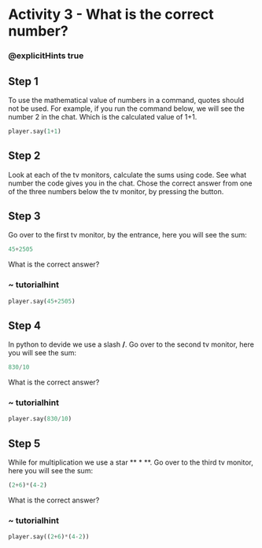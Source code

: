 # Activity 3 - What is the correct number?

### @explicitHints true


## Step 1
To use the mathematical value of numbers in a command, quotes should not be used. For example, if you run the command below, we will see the number 2 in the chat. 
Which is the calculated value of 1+1.
```python
player.say(1+1) 
```

## Step 2

Look at each of the tv monitors, calculate the sums using code.
See what number the code gives you in the chat. Chose the correct answer from one of the three numbers below the tv monitor, by pressing the button. 

## Step 3 
Go over to the first tv monitor, by the entrance, here you will see the sum: 
```python
45+2505 
```
What is the correct answer? 
### ~ tutorialhint
```python
player.say(45+2505)
```

## Step 4
In python to devide we use a slash **/**. Go over to the second tv monitor, here you will see the sum: 
```python
830/10
```
What is the correct answer?
### ~ tutorialhint
```python
player.say(830/10) 
```

## Step 5 
While for multiplication we use a star ** * **. Go over to the third tv monitor, here you will see the sum: 
```python
(2+6)*(4-2)
```
What is the correct answer?
### ~ tutorialhint
```python
player.say((2+6)*(4-2)) 
```
